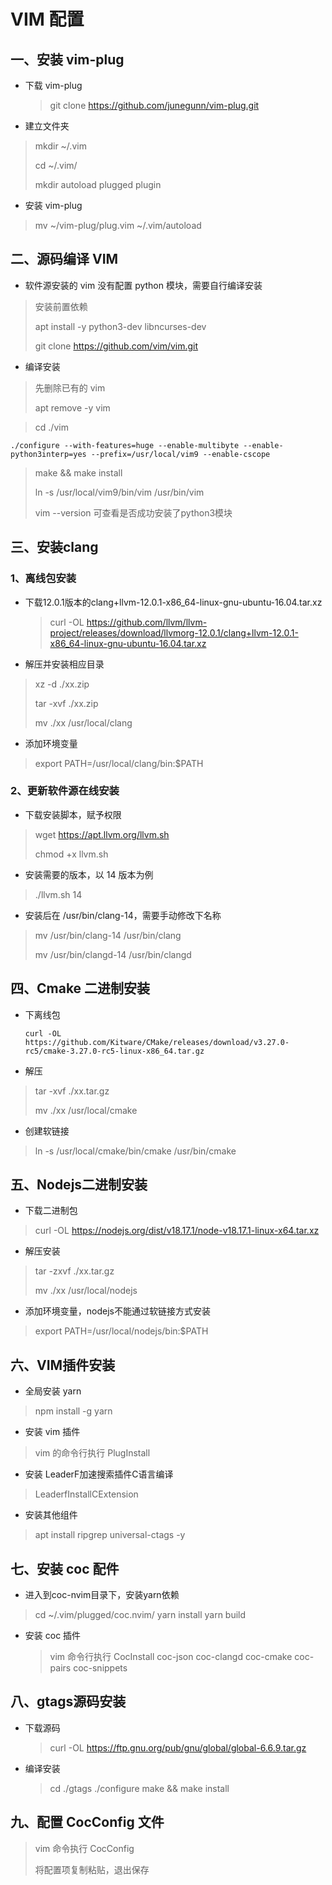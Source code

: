 # VIM 配置

## 一、安装 vim-plug

- 下载 vim-plug

    > git clone https://github.com/junegunn/vim-plug.git

- 建立文件夹

> mkdir ~/.vim
>
> cd ~/.vim/
>
> mkdir autoload plugged plugin

- 安装 vim-plug

> mv ~/vim-plug/plug.vim ~/.vim/autoload

## 二、源码编译 VIM

- 软件源安装的 vim 没有配置 python 模块，需要自行编译安装

> 安装前置依赖
>
> apt install -y python3-dev libncurses-dev
>
> git clone https://github.com/vim/vim.git

- 编译安装

> 先删除已有的 vim
>
> apt remove -y vim

> cd ./vim

```shell
./configure --with-features=huge --enable-multibyte --enable-python3interp=yes --prefix=/usr/local/vim9 --enable-cscope
```



> make && make install
>
> ln -s /usr/local/vim9/bin/vim /usr/bin/vim
>
> vim --version 可查看是否成功安装了python3模块

## 三、安装clang

### 1、离线包安装

 - 下载12.0.1版本的clang+llvm-12.0.1-x86_64-linux-gnu-ubuntu-16.04.tar.xz

    > curl -OL https://github.com/llvm/llvm-project/releases/download/llvmorg-12.0.1/clang+llvm-12.0.1-x86_64-linux-gnu-ubuntu-16.04.tar.xz

- 解压并安装相应目录

> xz -d ./xx.zip
>
> tar -xvf ./xx.zip
>
> mv ./xx /usr/local/clang

- 添加环境变量

> export PATH=/usr/local/clang/bin:$PATH

### 2、更新软件源在线安装

- 下载安装脚本，赋予权限

> wget https://apt.llvm.org/llvm.sh
>
> chmod +x llvm.sh

- 安装需要的版本，以 14 版本为例

> ./llvm.sh 14

- 安装后在 /usr/bin/clang-14，需要手动修改下名称

> mv /usr/bin/clang-14 /usr/bin/clang
>
> mv /usr/bin/clangd-14 /usr/bin/clangd

## 四、Cmake 二进制安装

- 下离线包

    ```shell
    curl -OL https://github.com/Kitware/CMake/releases/download/v3.27.0-rc5/cmake-3.27.0-rc5-linux-x86_64.tar.gz
    ```

- 解压

> tar -xvf ./xx.tar.gz
>
> mv ./xx /usr/local/cmake

- 创建软链接

> ln -s /usr/local/cmake/bin/cmake /usr/bin/cmake

## 五、Nodejs二进制安装

- 下载二进制包

> curl -OL https://nodejs.org/dist/v18.17.1/node-v18.17.1-linux-x64.tar.xz

- 解压安装

> tar -zxvf ./xx.tar.gz
>
> mv ./xx /usr/local/nodejs

- 添加环境变量，nodejs不能通过软链接方式安装

> export PATH=/usr/local/nodejs/bin:$PATH

## 六、VIM插件安装

- 全局安装 yarn

> npm install -g yarn

- 安装 vim 插件

> vim 的命令行执行 PlugInstall

- 安装 LeaderF加速搜索插件C语言编译

> LeaderfInstallCExtension

- 安装其他组件

> apt install ripgrep universal-ctags -y

## 七、安装 coc 配件

- 进入到coc-nvim目录下，安装yarn依赖


> cd ~/.vim/plugged/coc.nvim/
> yarn install
> yarn build

- 安装 coc 插件

    > vim 命令行执行 CocInstall coc-json coc-clangd coc-cmake coc-pairs coc-snippets

## 八、gtags源码安装

- 下载源码

    > curl -OL https://ftp.gnu.org/pub/gnu/global/global-6.6.9.tar.gz

- 编译安装

    > cd ./gtags
    > ./configure
    > make && make install

## 九、配置 CocConfig 文件

> vim 命令执行 CocConfig
>
> 将配置项复制粘贴，退出保存  